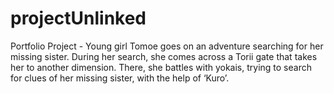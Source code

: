 # projectUnlinked
Portfolio Project - Young girl Tomoe goes on an adventure searching for her missing sister. During her search, she comes across a Torii gate that takes her to another dimension. There, she battles with yokais, trying to search for clues of her missing sister, with the help of ‘Kuro’. 
